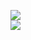 [![](https://img.shields.io/badge/Made%20With-Github%20Spray-lightgrey.svg?style=for-the-badge&logo=github)](https://github.com/Annihil/github-spray#1907)  
[![](https://i.imgur.com/2DrTn0Z.gif)](https://github.com/Annihil/github-spray)